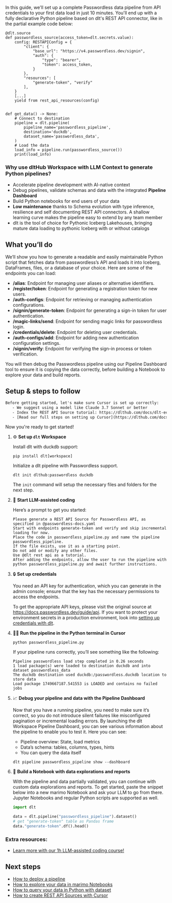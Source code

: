 In this guide, we'll set up a complete Passwordless data pipeline from API credentials to your first data load in just 10 minutes. You'll end up with a fully declarative Python pipeline based on dlt's REST API connector, like in the partial example code below:

```python-outcome
@dlt.source
def passwordless_source(access_token=dlt.secrets.value):
    config: RESTAPIConfig = {
        "client": {
            "base_url": "https://v4.passwordless.dev/signin",
            "auth": {
                "type": "bearer",
                "token": access_token,
            }
        },
        "resources": [
            "generate-token", "verify"
        ],
    }
    [...]
    yield from rest_api_resources(config)


def get_data() -> None:
    # Connect to destination
    pipeline = dlt.pipeline(
        pipeline_name='passwordless_pipeline',
        destination='duckdb',
        dataset_name='passwordless_data', 
    )
    # Load the data
    load_info = pipeline.run(passwordless_source())
    print(load_info) 
```

### Why use dltHub Workspace with LLM Context to generate Python pipelines?

- Accelerate pipeline development with AI-native context
- Debug pipelines, validate schemas and data with the integrated **Pipeline Dashboard**
- Build Python notebooks for end users of your data
- **Low maintenance** thanks to Schema evolution with type inference, resilience and self documenting REST API connectors. A shallow learning curve makes the pipeline easy to extend by any team member
- dlt is the tool of choice for Pythonic Iceberg Lakehouses, bringing mature data loading to pythonic Iceberg with or without catalogs

## What you’ll do

We’ll show you how to generate a readable and easily maintainable Python script that fetches data from passwordless’s API and loads it into Iceberg, DataFrames, files, or a database of your choice. Here are some of the endpoints you can load:

- **/alias**: Endpoint for managing user aliases or alternative identifiers.
- **/register/token**: Endpoint for generating a registration token for new users.
- **/auth-configs**: Endpoint for retrieving or managing authentication configurations.
- **/signin/generate-token**: Endpoint for generating a sign-in token for user authentication.
- **/magic-links/send**: Endpoint for sending magic links for passwordless login.
- **/credentials/delete**: Endpoint for deleting user credentials.
- **/auth-configs/add**: Endpoint for adding new authentication configuration settings.
- **/signin/verify**: Endpoint for verifying the sign-in process or token verification.

You will then debug the Passwordless pipeline using our Pipeline Dashboard tool to ensure it is copying the data correctly, before building a Notebook to explore your data and build reports.

## Setup & steps to follow

```default
Before getting started, let's make sure Cursor is set up correctly:
   - We suggest using a model like Claude 3.7 Sonnet or better
   - Index the REST API Source tutorial: https://dlthub.com/docs/dlt-ecosystem/verified-sources/rest_api/ and add it to context as **@dlt rest api**
   - [Read our full steps on setting up Cursor](https://dlthub.com/docs/dlt-ecosystem/llm-tooling/cursor-restapi#23-configuring-cursor-with-documentation)
```

Now you're ready to get started!

1. ⚙️ **Set up `dlt` Workspace**
    
    Install dlt with duckdb support:
    ```shell
    pip install dlt[workspace]
    ```

    Initialize a dlt pipeline with Passwordless support.
    ```shell
    dlt init dlthub:passwordless duckdb
    ```

    The `init` command will setup the necessary files and folders for the next step.
    
2. 🤠 **Start LLM-assisted coding**
    
    Here’s a prompt to get you started:
    
    ```prompt
    Please generate a REST API Source for Passwordless API, as specified in @passwordless-docs.yaml 
    Start with endpoints generate-token and verify and skip incremental loading for now. 
    Place the code in passwordless_pipeline.py and name the pipeline passwordless_pipeline. 
    If the file exists, use it as a starting point. 
    Do not add or modify any other files. 
    Use @dlt rest api as a tutorial. 
    After adding the endpoints, allow the user to run the pipeline with python passwordless_pipeline.py and await further instructions.
    ```

    
3. 🔒 **Set up credentials** 
    
    You need an API key for authentication, which you can generate in the admin console; ensure that the key has the necessary permissions to access the endpoints.
    
    To get the appropriate API keys, please visit the original source at https://docs.passwordless.dev/guide/api.
    If you want to protect your environment secrets in a production environment, look into [setting up credentials with dlt](https://dlthub.com/docs/walkthroughs/add_credentials).
    
4. 🏃‍♀️ **Run the pipeline in the Python terminal in Cursor**
    
    ```shell
    python passwordless_pipeline.py
    ```
    
    If your pipeline runs correctly, you’ll see something like the following:
    
    ```shell
    Pipeline passwordless load step completed in 0.26 seconds
    1 load package(s) were loaded to destination duckdb and into dataset passwordless_data
    The duckdb destination used duckdb:/passwordless.duckdb location to store data
    Load package 1749667187.541553 is LOADED and contains no failed jobs
    ```
    
5. 📈 **Debug your pipeline and data with the Pipeline Dashboard**

    Now that you have a running pipeline, you need to make sure it’s correct, so you do not introduce silent failures like misconfigured pagination or incremental loading errors. By launching the dlt Workspace Pipeline Dashboard, you can see various information about the pipeline to enable you to test it. Here you can see:
    - Pipeline overview: State, load metrics
    - Data’s schema: tables, columns, types, hints
    - You can query the data itself
    
    ```shell
    dlt pipeline passwordless_pipeline show --dashboard
    ```
    
6. 🐍 **Build a Notebook with data explorations and reports**

    With the pipeline and data partially validated, you can continue with custom data explorations and reports. To get started, paste the snippet below into a new marimo Notebook and ask your LLM to go from there. Jupyter Notebooks and regular Python scripts are supported as well.

    
    ```python
    import dlt

   data = dlt.pipeline("passwordless_pipeline").dataset()
   # get "generate-token" table as Pandas frame
   data."generate-token".df().head()
    ```

### Extra resources:

- [Learn more with our 1h LLM-assisted coding course!](https://www.youtube.com/watch?v=GGid70rnJuM)

## Next steps

- [How to deploy a pipeline](https://dlthub.com/docs/walkthroughs/deploy-a-pipeline)
- [How to explore your data in marimo Notebooks](https://dlthub.com/docs/general-usage/dataset-access/marimo)
- [How to query your data in Python with dataset](https://dlthub.com/docs/general-usage/dataset-access/dataset)
- [How to create REST API Sources with Cursor](https://dlthub.com/docs/dlt-ecosystem/llm-tooling/cursor-restapi)